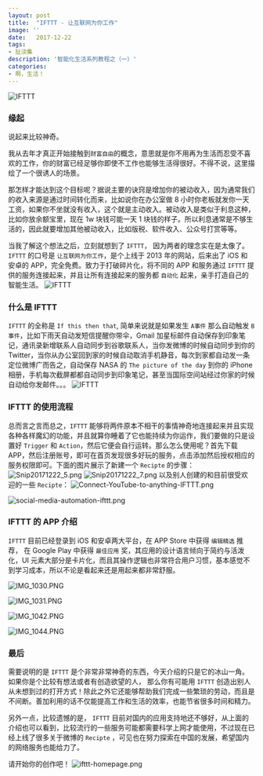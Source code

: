 ```yaml
---
layout: post
title:  "IFTTT - 让互联网为你工作"
image: ''
date:   2017-12-22
tags:
- 扯淡集
description: '智能化生活系列教程之（一）'
categories:
- 啊，生活！
---
```


![IFTTT](https://i.loli.net/2017/12/22/5a3ca0dc76caa.png)

### 缘起

说起来比较神奇。

我从去年才真正开始接触到`财富自由`的概念，意思就是你不用再为生活而忍受不喜欢的工作，你的财富已经足够你即使不工作也能够生活得很好。不得不说，这里描绘了一个很诱人的场景。

那怎样才能达到这个目标呢？据说主要的诀窍是增加你的被动收入，因为通常我们的收入来源是通过时间转化而来，比如说你在办公室做 8 小时你老板就发你一天工资，如果你不坐就没有收入，这个就是主动收入。被动收入是类似于利息这种，比如你放余额宝里，现在 1w 块钱可能一天 1 块钱的样子。所以利息通常是不够生活的，因此就要增加其他被动收入，比如版税、软件收入、公众号打赏等等。

当我了解这个想法之后，立刻就想到了 `IFTTT`， 因为两者的理念实在是太像了。`IFTTT` 的口号是 `让互联网为你工作`，是个上线于 2013 年的网站，后来出了 iOS 和 安卓的 APP，完全免费。致力于打破碎片化，将不同的 APP 和服务通过 `IFTTT` 提供的服务连接起来，并且让所有连接起来的服务都 `自动化` 起来，亲手打造自己的智能生活。
![IFTTT](https://i.loli.net/2017/12/22/5a3ca76583f13.png)

### 什么是 IFTTT

`IFTTT` 的全称是 `If this then that`, 简单来说就是如果发生 `A事件` 那么自动触发 `B事件`，比如下雨天自动发短信提醒你带伞，Gmail 加星标邮件自动保存到印象笔记，通讯录新增联系人自动同步到谷歌联系人，当你发微博的时候自动同步到你的 Twitter，当你从办公室回到家的时候自动取消手机静音，每次到家都自动发一条定位微博广而告之，自动保存 NASA 的 `The picture of the day` 到你的 iPhone 相册，手机每次截屏都都自动同步到印象笔记，甚至当国际空间站经过你家的时候自动给你发邮件。。。
![IFTTT](https://i.loli.net/2017/12/22/5a3caa21c2f98.jpg)

### IFTTT 的使用流程
总而言之言而总之，`IFTTT` 能够将两件原本不相干的事情神奇地连接起来并且实现各种各样魔幻的功能，并且就算你睡着了它也能持续为你运作，我们要做的只是设置好 `Trigger` 和 `Action`，然后它便会自行运转。那么怎么使用呢？首先下载 APP，然后注册账号，即可在首页发现很多好玩的服务，点击添加然后授权相应的服务权限即可。下面的图片展示了新建一个 `Recipte` 的步骤：
![Snip20171222_5.png](https://i.loli.net/2017/12/22/5a3cb8d8ec6bc.png)
![Snip20171222_7.png](https://i.loli.net/2017/12/22/5a3cb8d91e6d5.png)
以及别人创建的和目前很受欢迎的一些 `Recipte`：
![Connect-YouTube-to-anything-IFTTT.png](https://i.loli.net/2017/12/22/5a3cc030879e6.png)

![social-media-automation-ifttt.png](https://i.loli.net/2017/12/22/5a3cc030b0456.png)

### IFTTT 的 APP 介绍
`IFTTT` 目前已经登录到 iOS 和安卓两大平台，在 APP Store 中获得 `编辑精选` 推荐， 在 Google Play 中获得 `最佳应用` 奖，其应用的设计语言倾向于简约与活泼化，UI 元素大部分是卡片化，而且其操作逻辑也非常符合用户习惯，基本感觉不到学习成本，所以不论是看起来还是用起来都非常舒服。

![IMG_1030.PNG](https://i.loli.net/2017/12/22/5a3cbd63bc8c4.png)


![IMG_1031.PNG](https://i.loli.net/2017/12/22/5a3cbd632eb28.png)


![IMG_1042.PNG](https://i.loli.net/2017/12/22/5a3cbf8bab1cd.png)


![IMG_1044.PNG](https://i.loli.net/2017/12/22/5a3cbf8ba97d8.png)

### 最后
需要说明的是 `IFTTT` 是个非常非常神奇的东西，今天介绍的只是它的冰山一角。如果你是个比较有想法或者有创造欲望的人， 那么你有可能用 `IFTTT` 创造出别人从未想到过的打开方式！除此之外它还能够帮助我们完成一些繁琐的劳动，而且是不间断。善加利用的话不仅能提高工作和生活的效率，也能节省很多时间和精力。

另外一点，比较遗憾的是， `IFTTT` 目前对国内的应用支持地还不够好，从上面的介绍也可以看到，比较流行的一些服务可能都需要科学上网才能使用，不过现在已经上线了很多关于微博的 `Recipte` ，可见也在努力探索在中国的发展，希望国内的网络服务也能给力了。

请开始你的创作吧！
![ifttt-homepage.png](https://i.loli.net/2017/12/22/5a3cc2ad6467d.png)
